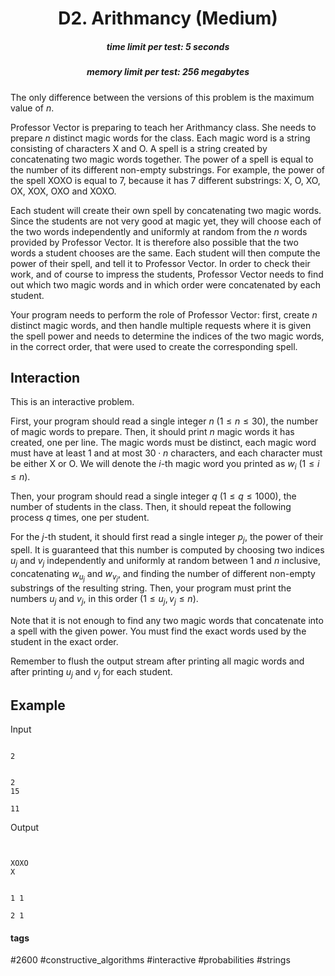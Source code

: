 <h1 style='text-align: center;'> D2. Arithmancy (Medium)</h1>

<h5 style='text-align: center;'>time limit per test: 5 seconds</h5>
<h5 style='text-align: center;'>memory limit per test: 256 megabytes</h5>

The only difference between the versions of this problem is the maximum value of $n$.

Professor Vector is preparing to teach her Arithmancy class. She needs to prepare $n$ distinct magic words for the class. Each magic word is a string consisting of characters X and O. A spell is a string created by concatenating two magic words together. The power of a spell is equal to the number of its different non-empty substrings. For example, the power of the spell XOXO is equal to 7, because it has 7 different substrings: X, O, XO, OX, XOX, OXO and XOXO.

Each student will create their own spell by concatenating two magic words. Since the students are not very good at magic yet, they will choose each of the two words independently and uniformly at random from the $n$ words provided by Professor Vector. It is therefore also possible that the two words a student chooses are the same. Each student will then compute the power of their spell, and tell it to Professor Vector. In order to check their work, and of course to impress the students, Professor Vector needs to find out which two magic words and in which order were concatenated by each student.

Your program needs to perform the role of Professor Vector: first, create $n$ distinct magic words, and then handle multiple requests where it is given the spell power and needs to determine the indices of the two magic words, in the correct order, that were used to create the corresponding spell.

## Interaction

This is an interactive problem.

First, your program should read a single integer $n$ ($1 \le n \le 30$), the number of magic words to prepare. Then, it should print $n$ magic words it has created, one per line. The magic words must be distinct, each magic word must have at least 1 and at most $30\cdot n$ characters, and each character must be either X or O. We will denote the $i$-th magic word you printed as $w_i$ ($1 \le i \le n$).

Then, your program should read a single integer $q$ ($1 \le q \le 1000$), the number of students in the class. Then, it should repeat the following process $q$ times, one per student.

For the $j$-th student, it should first read a single integer $p_j$, the power of their spell. It is guaranteed that this number is computed by choosing two indices $u_j$ and $v_j$ independently and uniformly at random between 1 and $n$ inclusive, concatenating $w_{u_j}$ and $w_{v_j}$, and finding the number of different non-empty substrings of the resulting string. Then, your program must print the numbers $u_j$ and $v_j$, in this order ($1 \le u_j, v_j \le n$).

Note that it is not enough to find any two magic words that concatenate into a spell with the given power. You must find the exact words used by the student in the exact order.

Remember to flush the output stream after printing all magic words and after printing $u_j$ and $v_j$ for each student.

## Example

Input
```

2


2
15

11
```
Output
```


XOXO
X


1 1

2 1

```


#### tags 

#2600 #constructive_algorithms #interactive #probabilities #strings 